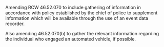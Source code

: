 Amending RCW 46.52.070 to include gathering of information in accordance with policy established by the chief of police to supplement information which will be available through the use of an event data recorder. 

Also amending 46.52.070(b) to gather the relevant information regarding the individual who engaged an automated vehicle, if possible. 